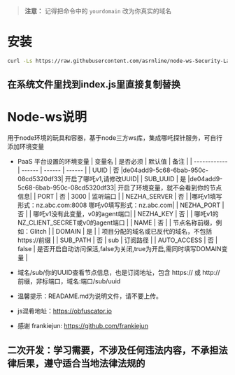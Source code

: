 > **注意：** 记得把命令中的 `yourdomain` 改为你真实的域名

# 安装  

```bash 
curl -Ls https://raw.githubusercontent.com/asrnline/node-ws-Security-Layer/refs/heads/main/setup.sh | bash -s yourdomain
```

## 在系统文件里找到index.js里直接复制替换


# Node-ws说明
用于node环境的玩具和容器，基于node三方ws库，集成哪吒探针服务，可自行添加环境变量
* PaaS 平台设置的环境变量
  | 变量名        | 是否必须 | 默认值 | 备注 |
  | ------------ | ------ | ------ | ------ |
  | UUID         | 否 |de04add9-5c68-6bab-950c-08cd5320df33| 开启了哪吒v1,请修改UUID|
  | SUB_UUID     | 是 |de04add9-5c68-6bab-950c-08cd5320df33| 开启了环境变量，就不会看到你的节点信息|
  | PORT         | 否 |  3000  |  监听端口                    |
  | NEZHA_SERVER | 否 |        |哪吒v1填写形式：nz.abc.com:8008   哪吒v0填写形式：nz.abc.com|
  | NEZHA_PORT   | 否 |        | 哪吒v1没有此变量，v0的agent端口| 
  | NEZHA_KEY    | 否 |        | 哪吒v1的NZ_CLIENT_SECRET或v0的agent端口 |
  | NAME         | 否 |        | 节点名称前缀，例如：Glitch |
  | DOMAIN       | 是 |        | 项目分配的域名或已反代的域名，不包括https://前缀  |
  | SUB_PATH     | 否 |  sub   | 订阅路径   |
  | AUTO_ACCESS  | 否 |  false | 是否开启自动访问保活,false为关闭,true为开启,需同时填写DOMAIN变量 |

* 域名/sub/你的UUID查看节点信息，也是订阅地址，包含 https:// 或 http:// 前缀，非标端口，域名:端口/sub/uuid

    
* 温馨提示：READAME.md为说明文件，请不要上传。
* js混肴地址：https://obfuscator.io
* 感谢 frankiejun: https://github.com/frankiejun
## 二次开发：学习需要，不涉及任何违法内容，不承担法律后果，遵守适合当地法律法规的
